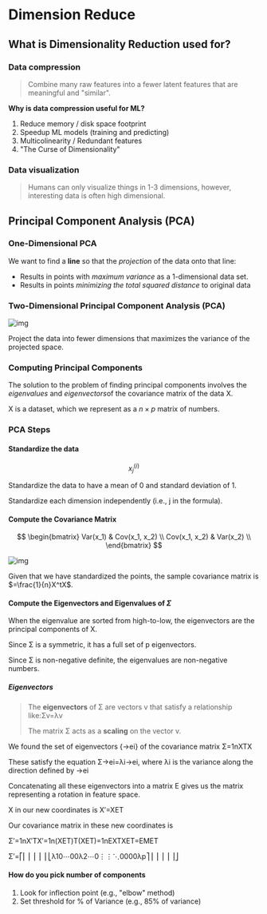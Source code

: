 # Dimension Reduce

## What is Dimensionality Reduction used for?

### Data compression

> Combine many raw features into a fewer latent features that are meaningful and "similar".

**Why is data compression useful for ML?**

1. Reduce memory / disk space footprint
2. Speedup ML models (training and predicting)
3. Multicolinearity / Redundant features
4. "The Curse of Dimensionality"

### Data visualization

> Humans can only visualize things in 1-3 dimensions, however, interesting data is often high dimensional.

## Principal Component Analysis (PCA)

### One-Dimensional PCA

We want to find a **line** so that the *projection* of the data onto that line:

- Results in points with *maximum variance* as a 1-dimensional data set.
- Results in points *minimizing the total squared distance* to original data

### Two-Dimensional Principal Component Analysis (PCA)

![img](https://stanford.edu/~shervine/images/pca.png)

Project the data into fewer dimensions that maximizes the variance of the projected space.

### Computing Principal Components

The solution to the problem of finding principal components involves the *eigenvalues* and *eigenvectors*of the covariance matrix of the data X.

X is a dataset, which we represent as a $n\times p$ matrix of numbers.

### PCA Steps

#### Standardize the data

$$
x_j^{(i)}
$$



Standardize the data to have a mean of 0 and standard deviation of 1.

Standardize each dimension independently (i.e., j in the formula).

#### Compute the Covariance Matrix

$$
\begin{bmatrix}
Var(x_1) & Cov(x_1, x_2)  \\       
Cov(x_1, x_2)  & Var(x_2) \\
\end{bmatrix}
$$

![img](https://www.riskprep.com/images/stories/portfolio/covar_matrix.gif)

Given that we have standardized the points, the sample covariance matrix is $=\frac{1}{n}X^tX$.

#### Compute the Eigenvectors and Eigenvalues of $Σ$

When the eigenvalue are sorted from high-to-low, the eigenvectors are the principal components of X.

Since Σ is a symmetric, it has a full set of p eigenvectors.

Since Σ is non-negative definite, the eigenvalues are non-negative numbers.

##### Eigenvectors

> The **eigenvectors** of Σ are vectors v that satisfy a relationship like:Σv=λv
>
> The matrix Σ acts as a **scaling** on the vector v.

We found the set of eigenvectors {→ei} of the covariance matrix Σ=1nXTX

These satisfy the equation Σ→ei=λi→ei, where λi is the variance along the direction defined by →ei

Concatenating all these eigenvectors into a matrix E gives us the matrix representing a rotation in feature space.

X in our new coordinates is X′=XET

Our covariance matrix in these new coordinates is

Σ′=1nX′TX′=1n(XET)T(XET)=1nEXTXET=EMET

Σ′=⎡⎢ ⎢ ⎢ ⎢ ⎢⎣λ10⋯00λ2⋯0⋮⋮⋱0000λp⎤⎥ ⎥ ⎥ ⎥ ⎥⎦

#### How do you pick number of components

1. Look for inflection point (e.g., "elbow" method)
2. Set threshold for % of Variance (e.g., 85% of variance)